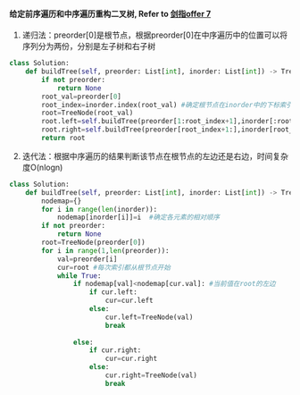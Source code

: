 #### 给定前序遍历和中序遍历重构二叉树, Refer to [剑指offer 7](https://leetcode-cn.com/problems/zhong-jian-er-cha-shu-lcof/)
1. 递归法：preorder[0]是根节点，根据preorder[0]在中序遍历中的位置可以将序列分为两份，分别是左子树和右子树
```python
class Solution:
    def buildTree(self, preorder: List[int], inorder: List[int]) -> TreeNode:
        if not preorder:
            return None
        root_val=preorder[0]
        root_index=inorder.index(root_val) #确定根节点在inorder中的下标索引
        root=TreeNode(root_val)
        root.left=self.buildTree(preorder[1:root_index+1],inorder[:root_index])
        root.right=self.buildTree(preorder[root_index+1:],inorder[root_index+1:])
        return root
```

2. 迭代法：根据中序遍历的结果判断该节点在根节点的左边还是右边，时间复杂度O(nlogn)
```python
class Solution:
    def buildTree(self, preorder: List[int], inorder: List[int]) -> TreeNode:
        nodemap={}
        for i in range(len(inorder)):
            nodemap[inorder[i]]=i  #确定各元素的相对顺序
        if not preorder:
            return None
        root=TreeNode(preorder[0])
        for i in range(1,len(preorder)):
            val=preorder[i]
            cur=root #每次索引都从根节点开始
            while True:
                if nodemap[val]<nodemap[cur.val]: #当前值在root的左边
                    if cur.left:
                        cur=cur.left
                    else:
                        cur.left=TreeNode(val)
                        break
                
                else:
                    if cur.right:
                        cur=cur.right
                    else:
                        cur.right=TreeNode(val)
                        break
```
